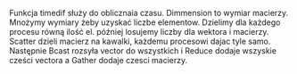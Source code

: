 Funkcja timedif służy do oblicznaia czasu. Dimmension to wymiar macierzy.
Mnożymy wymiary żeby uzyskać liczbe elementow. Dzielimy dla każdego procesu
 równą ilość el. później losujemy liczby dla wektora i macierzy. Scatter
dzieli macierz na kawalki, każdemu procesowi dajac tyle samo. Następnie 
Bcast rozsyła vector do wszystkich i Reduce dodaje wszyskie cześci vectora 
a Gather dodaje czesci macierzy.

